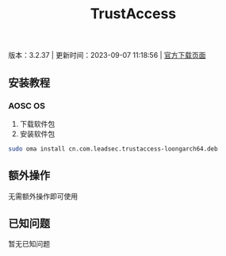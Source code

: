 ﻿---
id: 1752
title: TrustAccess
toc: true
weight: 1752
---

版本：3.2.37 | 更新时间：2023-09-07 11:18:56 | [官方下载页面](http://app.loongapps.cn/#/detail/1752)

## 安装教程 

### AOSC OS 

1. 下载软件包
2. 安装软件包

```bash
sudo oma install cn.com.leadsec.trustaccess-loongarch64.deb
```

## 额外操作

无需额外操作即可使用

## 已知问题

暂无已知问题

